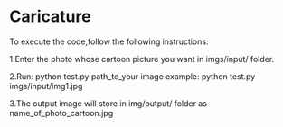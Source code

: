 # Caricature

To execute the code,follow the following instructions:


1.Enter the photo whose cartoon picture you want in imgs/input/ folder.


2.Run: python test.py path_to_your image
example: python test.py imgs/input/img1.jpg


3.The output image will store in img/output/ folder as name_of_photo_cartoon.jpg
